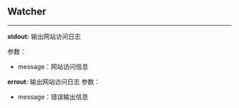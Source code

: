 ## Watcher
---
**stdout:**
输出网站访问日志

参数：  
+ message：网站访问信息

**errout:**
输出网站访问日志
参数：  
+ message：错误输出信息

